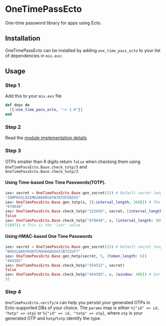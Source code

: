 # OneTimePassEcto

One-time password library for apps using Ecto.

## Installation

OneTimePassEcto can be installed by adding `one_time_pass_ecto` to your
list of dependencies in `mix.exs`:

## Usage

### Step 1
Add this to your `mix.exs` file

```elixir
def deps do
  [{:one_time_pass_ecto, "~> 1.0"}]
end
```

### Step 2
Read the [module implementation details](https://hexdocs.pm/one_time_pass_ecto/OneTimePassEcto.html#module-implementation-details)

### Step 3

OTPs smaller than 6 digits return `false` when checking them using `OneTimePassEcto.Base.check_totp/3` and ``OneTimePassEcto.Base.check_hotp/3``

#### Using Time-based One Time Passwords(TOTP).

```elixir
iex> secret = OneTimePassEcto.Base.gen_secret(32) # Default secret length is 16
"ZOMPHX3LA5IM64A66RG6YW7ATUFO5D5G"
iex> OneTimePassEcto.Base.gen_totp(s, [{:interval_length, 300}]) # The library generates 6 digit OTP
"679648"
iex> OneTimePassEcto.Base.check_totp("123456", secret, [interval_length: 300]) # Testing a wrong OTP
false
iex> OneTimePassEcto.Base.check_totp("679648", s, [interval_length: 300]) # You can pass token_length in the keyword list. 6 is its default value
5160711 # This is the 'last' value
```

#### Using HMAC-based One Time Passwords

```elixir
iex> secret = OneTimePassEcto.Base.gen_secret(32) # Default secret length is 16
"WXEXLDA6YKUH7CRHU66OGO43JB7SIUF7"
iex> OneTimePassEcto.Base.gen_hotp(secret, 5, [token_length: 6])
"444385"
iex> OneTimePassEcto.Base.check_hotp("354532", secret)
false
iex> OneTimePassEcto.Base.check_hotp("444385", s, [window: 400]) # Set the 'window' in keyword list otherwise you may receive false even with correct OTP
32
```

### Step 4
`OneTimePassEcto.verify/4` can help you persist your generated OTPs in Ecto-supported DBs of your choice. The `params` map is either `%{"id" => id, "hotp" => otp}` or `%{"id" => id, "totp" => otp}`, where `otp` is your generated OTP and `hotp`/`totp` identify the type.